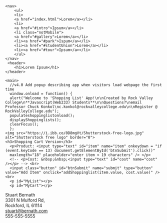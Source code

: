 <!DOCTYPE html>

<html>
  <head>
    <meta charset="utf-8">
    <meta http-equiv="X-UA-Compatible" content="IE=edge">
    <meta name="viewport" content="width=device-width, initial-scale=1">
    <meta name="description" content="">
    <meta name="author" content="">
    <link rel="stylesheet" href="lib/style.css">
    <title>Shopping Cart Version</title> 
    <script src="lib/script.js"></script> 
  </head>

  <body>
   
    <nav>
        <ul>
        <li>
        <a href="index.html">Lorem</a></li>
        <li>
        <a href="#intro">Ipsum</a></li>
        <li class="notMobile">
        <a href="#gallery">Lorem</a></li>
        <li><a href="#park">Ispum</a></li> 
        <li><a href="#studentUnion">Lorem</a></li>
        <li><a href="#tour">Ipsum</a></li>
        </ul>
    </nav>
     <header>
        <h1>Lorem Ipsum</h1>
    </header>
     
    <main>
      //v4.0 Add popup describing app when visitors load webpage the first time
      window.onload = function() {
      alert("Welcome to 'Shopping List' App!\n\nCreated by Rock Valley College\n**Javascript(Web233) Students**\n\nQuestions?\nemail Professor Chuck Konkol\nc.konkol@rockvalleycollege.edu\n\nRegister @ RockValleyCollege.edu");
      populateshoppinglistonload();
      displayShoppinglists();
      clearFocus();
      };
    <img src="https://i.ibb.co/0D8mgVt/Shutterstock-free-logo.jpg" alt="Shutterstock free logo" border="0">
    <h3>Shopping Cart Version</h3>
      <p>Product: <input type="text" id="item" name="item" onkeydown = "if (event.keyCode == 13) document.getElementById('btnSubmit').click()" 
      maxlength="18" placeholder="enter item < 19 characters" /> </p>
      <!-- <p>Cost: &nbsp;&nbsp;<input type="text" id="cost" name="cost" /></p> --> <br> 
      <input class="button" id="btnSubmit" name="submit" type="button" value="Add Item" onclick="addShoppinglist(item.value, cost.value)" /><br>
      <p id="MyList"></p>
      <p id="MyCart"></p>  
     
     



  </main>
  </body>

  <footer>
         Stuart Bernath<br>
            3301 N Mulford Rd,<br> Rockford, IL 61114<br>
            <a href="mailto:stuart@bernath.com">stuart@bernath.com</a><br>
            555-555-5555<br>
  </footer>

  
</html>

